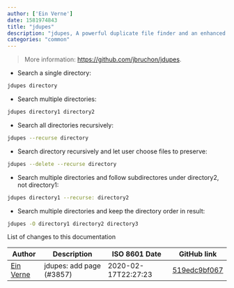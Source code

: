 ```yaml
---
author: ['Ein Verne']
date: 1581974843
title: "jdupes"
description: "jdupes, A powerful duplicate file finder and an enhanced fork of fdupes."
categories: "common"
---
```

> More information: <https://github.com/jbruchon/jdupes>.

- Search a single directory:

```bash
jdupes directory
```

- Search multiple directories:

```bash
jdupes directory1 directory2
```

- Search all directories recursively:

```bash
jdupes --recurse directory
```

- Search directory recursively and let user choose files to preserve:

```bash
jdupes --delete --recurse directory
```

- Search multiple directories and follow subdirectores under directory2, not directory1:

```bash
jdupes directory1 --recurse: directory2
```

- Search multiple directories and keep the directory order in result:

```bash
jdupes -O directory1 directory2 directory3
```
List of changes to this documentation


Author | Description | ISO 8601 Date | GitHub link
------|-----|-----|-----
[Ein Verne](mailto:einverne@gmail.com) | jdupes: add page (#3857) | 2020-02-17T22:27:23 | [519edc9bf067](https://github.com/tldr-pages/tldr/commit/519edc9bf0679395da40627b8cf68dd231827049)

